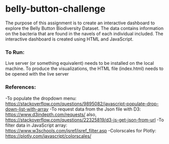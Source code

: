 # belly-button-challenge
The purpose of this assignment is to create an interactive dashboard to explore the Belly Button Biodiversity Dataset. The data contains information on the bacteria that are found in the navels of each individual included. The interactive dashboard is created using HTML and JavaScript.

### To Run:
Live server (or something equivalent) needs to be installed on the local machine. To produce the visualizations, the HTML file (index.html) needs to be opened with the live server

### References:
-To populate the dropdown menu: https://stackoverflow.com/questions/9895082/javascript-populate-drop-down-list-with-array
-To request data from the Json file with D3: https://www.d3indepth.com/requests/ 
    also, https://stackoverflow.com/questions/22325819/d3-js-get-json-from-url 
-To filter data in JavaScript array: https://www.w3schools.com/jsref/jsref_filter.asp 
-Colorscales for Plotly: https://plotly.com/javascript/colorscales/ 